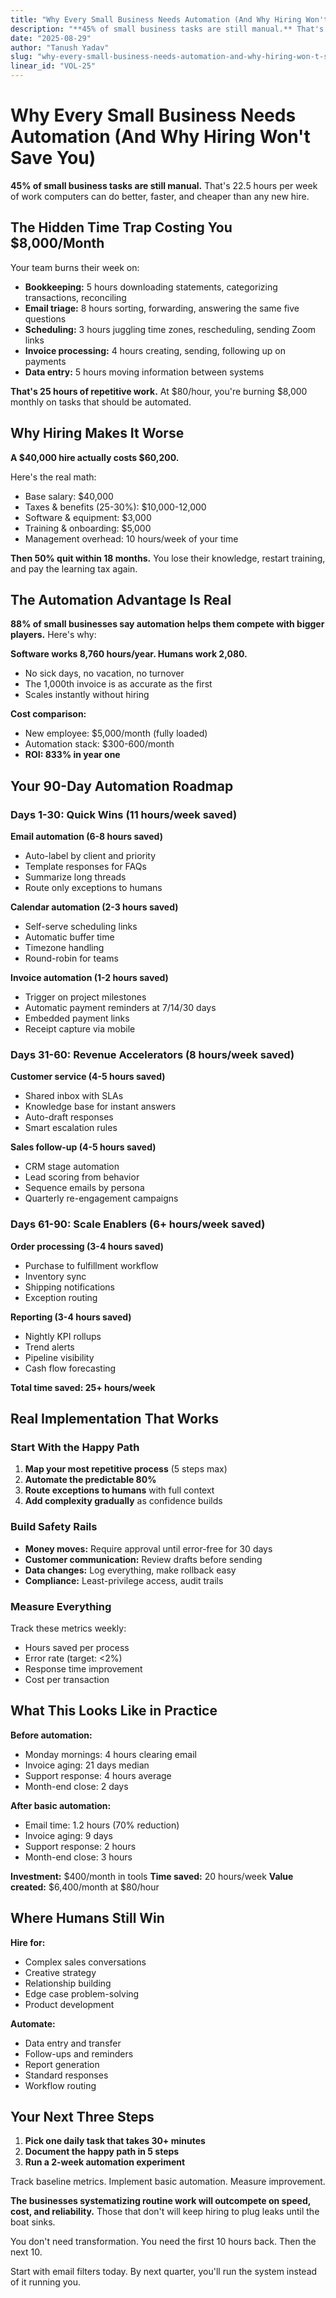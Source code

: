 ```yaml
---
title: "Why Every Small Business Needs Automation (And Why Hiring Won't Save You)"
description: "**45% of small business tasks are still manual.** That's 22.5 hours per week of work computers can do better, faster, and cheaper than any new hire."
date: "2025-08-29"
author: "Tanush Yadav"
slug: "why-every-small-business-needs-automation-and-why-hiring-won-t-save-you"
linear_id: "VOL-25"
---
```


# Why Every Small Business Needs Automation (And Why Hiring Won't Save You)

**45% of small business tasks are still manual.** That's 22.5 hours per week of work computers can do better, faster, and cheaper than any new hire.

## The Hidden Time Trap Costing You $8,000/Month

Your team burns their week on:
- **Bookkeeping:** 5 hours downloading statements, categorizing transactions, reconciling
- **Email triage:** 8 hours sorting, forwarding, answering the same five questions
- **Scheduling:** 3 hours juggling time zones, rescheduling, sending Zoom links
- **Invoice processing:** 4 hours creating, sending, following up on payments
- **Data entry:** 5 hours moving information between systems

**That's 25 hours of repetitive work.** At $80/hour, you're burning $8,000 monthly on tasks that should be automated.

## Why Hiring Makes It Worse

**A $40,000 hire actually costs $60,200.**

Here's the real math:
- Base salary: $40,000
- Taxes & benefits (25-30%): $10,000-12,000  
- Software & equipment: $3,000
- Training & onboarding: $5,000
- Management overhead: 10 hours/week of your time

**Then 50% quit within 18 months.** You lose their knowledge, restart training, and pay the learning tax again.

## The Automation Advantage Is Real

**88% of small businesses say automation helps them compete with bigger players.** Here's why:

**Software works 8,760 hours/year. Humans work 2,080.**
- No sick days, no vacation, no turnover
- The 1,000th invoice is as accurate as the first
- Scales instantly without hiring

**Cost comparison:**
- New employee: $5,000/month (fully loaded)
- Automation stack: $300-600/month
- **ROI: 833% in year one**

## Your 90-Day Automation Roadmap

### Days 1-30: Quick Wins (11 hours/week saved)

**Email automation (6-8 hours saved)**
- Auto-label by client and priority
- Template responses for FAQs
- Summarize long threads
- Route only exceptions to humans

**Calendar automation (2-3 hours saved)**
- Self-serve scheduling links
- Automatic buffer time
- Timezone handling
- Round-robin for teams

**Invoice automation (1-2 hours saved)**
- Trigger on project milestones
- Automatic payment reminders at 7/14/30 days
- Embedded payment links
- Receipt capture via mobile

### Days 31-60: Revenue Accelerators (8 hours/week saved)

**Customer service (4-5 hours saved)**
- Shared inbox with SLAs
- Knowledge base for instant answers
- Auto-draft responses
- Smart escalation rules

**Sales follow-up (4-5 hours saved)**
- CRM stage automation
- Lead scoring from behavior
- Sequence emails by persona
- Quarterly re-engagement campaigns

### Days 61-90: Scale Enablers (6+ hours/week saved)

**Order processing (3-4 hours saved)**
- Purchase to fulfillment workflow
- Inventory sync
- Shipping notifications
- Exception routing

**Reporting (3-4 hours saved)**
- Nightly KPI rollups
- Trend alerts
- Pipeline visibility
- Cash flow forecasting

**Total time saved: 25+ hours/week**


## Real Implementation That Works

### Start With the Happy Path

1. **Map your most repetitive process** (5 steps max)
2. **Automate the predictable 80%**
3. **Route exceptions to humans** with full context
4. **Add complexity gradually** as confidence builds

### Build Safety Rails

- **Money moves:** Require approval until error-free for 30 days
- **Customer communication:** Review drafts before sending
- **Data changes:** Log everything, make rollback easy
- **Compliance:** Least-privilege access, audit trails

### Measure Everything

Track these metrics weekly:
- Hours saved per process
- Error rate (target: <2%)
- Response time improvement
- Cost per transaction

## What This Looks Like in Practice

**Before automation:**
- Monday mornings: 4 hours clearing email
- Invoice aging: 21 days median
- Support response: 4 hours average
- Month-end close: 2 days

**After basic automation:**
- Email time: 1.2 hours (70% reduction)
- Invoice aging: 9 days
- Support response: 2 hours
- Month-end close: 3 hours

**Investment:** $400/month in tools
**Time saved:** 20 hours/week
**Value created:** $6,400/month at $80/hour

## Where Humans Still Win

**Hire for:**
- Complex sales conversations
- Creative strategy
- Relationship building
- Edge case problem-solving
- Product development

**Automate:**
- Data entry and transfer
- Follow-ups and reminders
- Report generation
- Standard responses
- Workflow routing

## Your Next Three Steps

1. **Pick one daily task that takes 30+ minutes**
2. **Document the happy path in 5 steps**
3. **Run a 2-week automation experiment**

Track baseline metrics. Implement basic automation. Measure improvement.

**The businesses systematizing routine work will outcompete on speed, cost, and reliability.** Those that don't will keep hiring to plug leaks until the boat sinks.

You don't need transformation. You need the first 10 hours back. Then the next 10.

Start with email filters today. By next quarter, you'll run the system instead of it running you.
